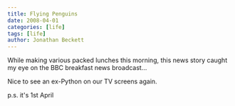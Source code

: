 ```yaml
---
title: Flying Penguins
date: 2008-04-01
categories: [life]
tags: [life]
author: Jonathan Beckett
---
```


While making various packed lunches this morning, this news story caught my eye on the BBC breakfast news broadcast...

Nice to see an ex-Python on our TV screens again.

p.s. it's 1st April